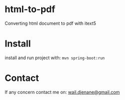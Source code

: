 # html-to-pdf

Converting html document to pdf with itext5

# Install

install and run project with: `mvn spring-boot:run`

# Contact

If any concern contact me on: wail.djenane@gmail.com